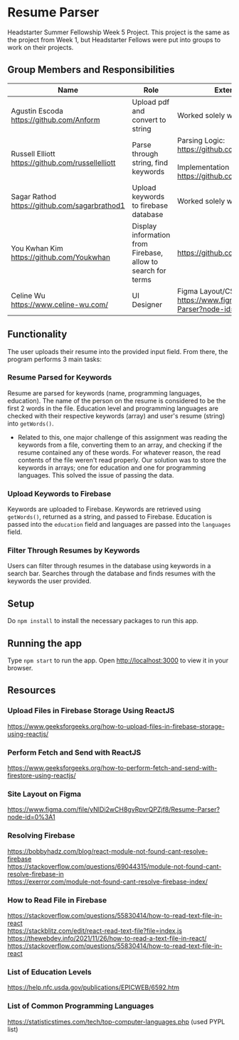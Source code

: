 # Resume Parser
Headstarter Summer Fellowship Week 5 Project. This project is the same as the project from Week 1, but Headstarter Fellows were put into groups to work on their projects.

## Group Members and Responsibilities

| Name                                                 | Role                                                            | External Component Repos (if applicable)                                                                                                                     | Week 1 Project Link                                    |
|------------------------------------------------------|-----------------------------------------------------------------|--------------------------------------------------------------------------------------------------------------------------------------------------------------|--------------------------------------------------------|
| Agustin Escoda<br>https://github.com/Anform          | Upload pdf and convert to string                                | Worked solely within the project repo.                                                                                                                       | https://github.com/Anform/resume-parse                 |
| Russell Elliott<br>https://github.com/russellelliott | Parse through string, find keywords                             | Parsing Logic: <br>https://github.com/russellelliott/parser-logic<br><br>Implementation in React: <br>https://github.com/russellelliott/react-read-text-file | https://github.com/russellelliott/python-resume-parser |
| Sagar Rathod<br>https://github.com/sagarbrathod1     | Upload keywords to firebase database                            | Worked solely within the project repo.                                                                                                                       | https://github.com/sagarbrathod1/resume-parser         |
| You Kwhan Kim<br>https://github.com/Youkwhan         | Display information from Firebase,<br>allow to search for terms | https://github.com/Youkwhan/resume-parser-group                                                                                                              | Not Public                                             |
| Celine Wu<br>https://www.celine-wu.com/              | UI Designer                                                     | Figma Layout/CSS<br>https://www.figma.com/file/yNIDi2wCH8gvRpvrQPZjf8/Resume-Parser?node-id=0%3A1                                                            | N/A                                                    |

## Functionality
The user uploads their resume into the provided input field. From there, the program performs 3 main tasks:

### Resume Parsed for Keywords
Resume are parsed for keywords (name, programming languages, education). The name of the person on the resume is considered to be the first 2 words in the file.
Education level and programming languages are checked with their respective keywords (array) and user's resume (string) into `getWords()`.
- Related to this, one major challenge of this assignment was reading the keywords from a file, converting them to an array, and checking if the resume contained any of these words. For whatever reason, the read contents of the file weren't read properly. Our solution was to store the keywords in arrays; one for education and one for programming languages. This solved the issue of passing the data.

### Upload Keywords to Firebase
Keywords are uploaded to Firebase. Keywords are retrieved using `getWords()`, returned as a string, and passed to Firebase. Education is passed into the `education` field and languages are passed into the `languages` field.

### Filter Through Resumes by Keywords
Users can filter through resumes in the database using keywords in a search bar.
Searches through the database and finds resumes with the keywords the user provided.

##  Setup

Do `npm install` to install the necessary packages to run this app.

##  Running the app

Type `npm start` to run the app. Open [http://localhost:3000](http://localhost:3000) to view it in your browser.

## Resources

### Upload Files in Firebase Storage Using ReactJS
https://www.geeksforgeeks.org/how-to-upload-files-in-firebase-storage-using-reactjs/

### Perform Fetch and Send with ReactJS
https://www.geeksforgeeks.org/how-to-perform-fetch-and-send-with-firestore-using-reactjs/

### Site Layout on Figma
https://www.figma.com/file/yNIDi2wCH8gvRpvrQPZjf8/Resume-Parser?node-id=0%3A1

### Resolving Firebase
https://bobbyhadz.com/blog/react-module-not-found-cant-resolve-firebase
<br>
https://stackoverflow.com/questions/69044315/module-not-found-cant-resolve-firebase-in
<br>
https://exerror.com/module-not-found-cant-resolve-firebase-index/

### How to Read File in Firebase
https://stackoverflow.com/questions/55830414/how-to-read-text-file-in-react
<br>
https://stackblitz.com/edit/react-read-text-file?file=index.js
<br>
https://thewebdev.info/2021/11/26/how-to-read-a-text-file-in-react/
<br>
https://stackoverflow.com/questions/55830414/how-to-read-text-file-in-react

### List of Education Levels
https://help.nfc.usda.gov/publications/EPICWEB/6592.htm

### List of Common Programming Languages
https://statisticstimes.com/tech/top-computer-languages.php (used PYPL list)